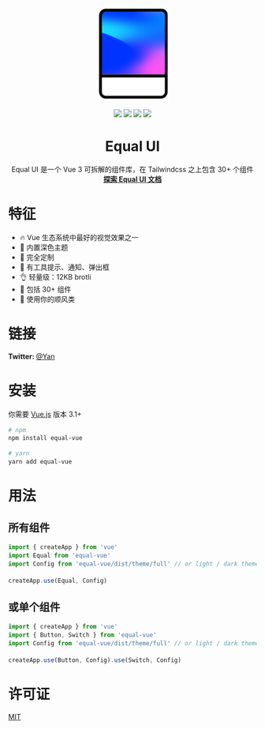 <p align="center">
  <a href="https://equal-ui.github.io/Equal/">
    <img width="150" src="./docs/public/logo.svg">
  </a>

<p align="center">
<img src="https://img.shields.io/npm/v/equal-vue?color=blue">
<img src="https://img.shields.io/npm/l/equal-vue">
<img src="https://img.shields.io/npm/dw/equal-vue">
<img src="https://img.badgesize.io/https:/unpkg.com/equal-vue/?label=Brotli%20size%3A%20JS&compression=brotli">
</p>
</p>

<h1 align="center">
  Equal UI
</h2>

<div align="center">
Equal UI 是一个 Vue 3 可拆解的组件库，在 Tailwindcss 之上包含 30+ 个组件
<br>
  <a href="https://equal-ui.github.io/Equal/"><strong>探索 Equal UI 文档</strong></a>
</div>

# 特征

- 🔥 Vue 生态系统中最好的视觉效果之一
- 🌃 内置深色主题
- 🎨 完全定制
- 💬 有工具提示、通知、弹出框
- 👌 轻量级：12KB brotli
- 🔧 包括 30+ 组件
- 💅 使用你的顺风类

# 链接

<b> Twitter: </b> [@Yan](https://twitter.com/k0mmsussertod)

# 安装

你需要 [Vue.js](https://v3.vuejs.org/) 版本 3.1+

```bash
# npm
npm install equal-vue
```

```bash
# yarn
yarn add equal-vue
```

# 用法

## 所有组件

```js
import { createApp } from 'vue'
import Equal from 'equal-vue'
import Config from 'equal-vue/dist/theme/full' // or light / dark theme

createApp.use(Equal, Config)
```

## 或单个组件

```js
import { createApp } from 'vue'
import { Button, Switch } from 'equal-vue'
import Config from 'equal-vue/dist/theme/full' // or light / dark theme

createApp.use(Button, Config).use(Switch, Config)
```

# 许可证

[MIT](https://raw.githubusercontent.com/Equal-UI/Equal/master/LICENSE)
